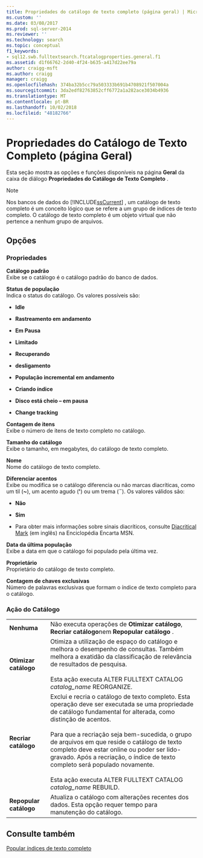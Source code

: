 ```yaml
---
title: Propriedades do catálogo de texto completo (página geral) | Microsoft Docs
ms.custom: ''
ms.date: 03/08/2017
ms.prod: sql-server-2014
ms.reviewer: ''
ms.technology: search
ms.topic: conceptual
f1_keywords:
- sql12.swb.fulltextsearch.ftcatalogproperties.general.f1
ms.assetid: d1f66762-2d40-4f24-b635-a417d22ee79a
author: craigg-msft
ms.author: craigg
manager: craigg
ms.openlocfilehash: 374ba32b5cc79a503333b691b4708921f507004a
ms.sourcegitcommit: 3da2edf82763852cff6772a1a282ace3034b4936
ms.translationtype: MT
ms.contentlocale: pt-BR
ms.lasthandoff: 10/02/2018
ms.locfileid: "48182766"
---
```

# <a name="full-text-catalog-properties-general-page"></a>Propriedades do Catálogo de Texto Completo (página Geral)
  Esta seção mostra as opções e funções disponíveis na página **Geral** da caixa de diálogo **Propriedades do Catálogo de Texto Completo** .  
  
> [!NOTE]  
>  Nos bancos de dados do [!INCLUDE[ssCurrent](../includes/sscurrent-md.md)] , um catálogo de texto completo é um conceito lógico que se refere a um grupo de índices de texto completo. O catálogo de texto completo é um objeto virtual que não pertence a nenhum grupo de arquivos.  
  
## <a name="options"></a>Opções  
  
### <a name="properties"></a>Propriedades  
 **Catálogo padrão**  
 Exibe se o catálogo é o catálogo padrão do banco de dados.  
  
 **Status de população**  
 Indica o status do catálogo. Os valores possíveis são:  
  
-   **Idle**  
  
-   **Rastreamento em andamento**  
  
-   **Em Pausa**  
  
-   **Limitado**  
  
-   **Recuperando**  
  
-   **desligamento**  
  
-   **População incremental em andamento**  
  
-   **Criando índice**  
  
-   **Disco está cheio – em pausa**  
  
-   **Change tracking**  
  
 **Contagem de itens**  
 Exibe o número de itens de texto completo no catálogo.  
  
 **Tamanho do catálogo**  
 Exibe o tamanho, em megabytes, do catálogo de texto completo.  
  
 **Nome**  
 Nome do catálogo de texto completo.  
  
 **Diferenciar acentos**  
 Exibe ou modifica se o catálogo diferencia ou não marcas diacríticas, como um til (**~**), um acento agudo (**'**) ou um trema (**¨**). Os valores válidos são:  
  
-   **Não**  
  
-   **Sim**  
  
-   Para obter mais informações sobre sinais diacríticos, consulte [Diacritical Mark](http://go.microsoft.com/fwlink/?LinkId=154091) (em inglês) na Enciclopédia Encarta MSN.  
  
 **Data da última população**  
 Exibe a data em que o catálogo foi populado pela última vez.  
  
 **Proprietário**  
 Proprietário do catálogo de texto completo.  
  
 **Contagem de chaves exclusivas**  
 Número de palavras exclusivas que formam o índice de texto completo para o catálogo.  
  
### <a name="catalog-action"></a>Ação do Catálogo  
  
|||  
|-|-|  
|**Nenhuma**|Não executa operações de **Otimizar catálogo**, **Recriar catálogo**nem **Repopular catálogo** .|  
|**Otimizar catálogo**|Otimiza a utilização de espaço do catálogo e melhora o desempenho de consultas. Também melhora a exatidão da classificação de relevância de resultados de pesquisa.<br /><br /> Esta ação executa ALTER FULLTEXT CATALOG *catalog_name* REORGANIZE.|  
|**Recriar catálogo**|Exclui e recria o catálogo de texto completo. Esta operação deve ser executada se uma propriedade de catálogo fundamental for alterada, como distinção de acentos.<br /><br /> Para que a recriação seja bem-sucedida, o grupo de arquivos em que reside o catálogo de texto completo deve estar online ou poder ser lido-gravado. Após a recriação, o índice de texto completo será populado novamente.<br /><br /> Esta ação executa ALTER FULLTEXT CATALOG *catalog_name* REBUILD.|  
|**Repopular catálogo**|Atualiza o catálogo com alterações recentes dos dados. Esta opção requer tempo para manutenção do catálogo.|  
  
## <a name="see-also"></a>Consulte também  
 [Popular índices de texto completo](../relational-databases/indexes/indexes.md)  
  
  
